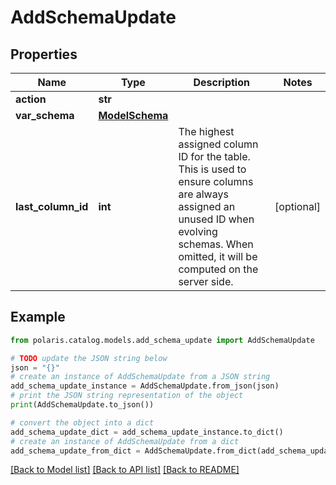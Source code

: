 <!--

 Licensed to the Apache Software Foundation (ASF) under one
 or more contributor license agreements.  See the NOTICE file
 distributed with this work for additional information
 regarding copyright ownership.  The ASF licenses this file
 to you under the Apache License, Version 2.0 (the
 "License"); you may not use this file except in compliance
 with the License.  You may obtain a copy of the License at

   http://www.apache.org/licenses/LICENSE-2.0

 Unless required by applicable law or agreed to in writing,
 software distributed under the License is distributed on an
 "AS IS" BASIS, WITHOUT WARRANTIES OR CONDITIONS OF ANY
 KIND, either express or implied.  See the License for the
 specific language governing permissions and limitations
 under the License.

-->
# AddSchemaUpdate

## Properties

Name | Type | Description | Notes
------------ | ------------- | ------------- | -------------
**action** | **str** |  | 
**var_schema** | [**ModelSchema**](ModelSchema.md) |  | 
**last_column_id** | **int** | The highest assigned column ID for the table. This is used to ensure columns are always assigned an unused ID when evolving schemas. When omitted, it will be computed on the server side. | [optional] 

## Example

```python
from polaris.catalog.models.add_schema_update import AddSchemaUpdate

# TODO update the JSON string below
json = "{}"
# create an instance of AddSchemaUpdate from a JSON string
add_schema_update_instance = AddSchemaUpdate.from_json(json)
# print the JSON string representation of the object
print(AddSchemaUpdate.to_json())

# convert the object into a dict
add_schema_update_dict = add_schema_update_instance.to_dict()
# create an instance of AddSchemaUpdate from a dict
add_schema_update_from_dict = AddSchemaUpdate.from_dict(add_schema_update_dict)
```
[[Back to Model list]](../README.md#documentation-for-models) [[Back to API list]](../README.md#documentation-for-api-endpoints) [[Back to README]](../README.md)


